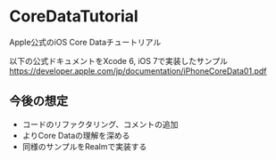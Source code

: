 # CoreDataTutorial
Apple公式のiOS Core Dataチュートリアル

以下の公式ドキュメントをXcode 6, iOS 7で実装したサンプル
https://developer.apple.com/jp/documentation/iPhoneCoreData01.pdf

## 今後の想定

- コードのリファクタリング、コメントの追加
- よりCore Dataの理解を深める
- 同様のサンプルをRealmで実装する
